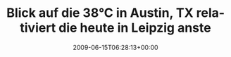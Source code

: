 ---
retweeted: false
source: <a href="http://twitter.com" rel="nofollow">Twitter Web Client</a>
entities:
  hashtags:
  - text: wetterwidget
    indices:
    - '91'
    - '104'
  symbols: []
  user_mentions: []
  urls: []
display_text_range:
- '0'
- '104'
favorite_count: '0'
id_str: '2174853058'
truncated: false
retweet_count: '0'
id: '2174853058'
created_at: Mon Jun 15 06:28:13 +0000 2009
favorited: false
full_text: 'Blick auf die 38°C in Austin, TX relativiert die heute in Leipzig anstehenden
  23°C wieder. #wetterwidget'
lang: de
tags:
- wetterwidget
- pesos/twitter
date: '2009-06-15T06:28:13+00:00'
src: https://twitter.com/bascht/status/2174853058
original_url: https://twitter.com/bascht/status/2174853058
type: twitter_tweet
text: 'Blick auf die 38°C in Austin, TX relativiert die heute in Leipzig anstehenden
  23°C wieder. #wetterwidget'
title: Blick auf die 38°C in Austin, TX relativiert die heute in Leipzig anste

---